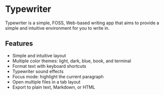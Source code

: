 # Typewriter

Typewriter is a simple, FOSS, Web-based writing app that aims to provide a simple and intuitive environment for you to write in.

## Features

- Simple and intuitive layout
- Multiple color themes: light, dark, blue, book, and terminal
- Format text with keyboard shortcuts
- Typewriter sound effects
- Focus mode: highlight the current paragraph
- Open multiple files in a tab layout
- Export to plain text, Markdown, or HTML
